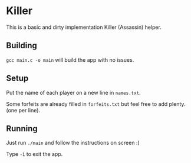 # Killer

This is a basic and dirty implementation Killer (Assassin) helper.

## Building

`gcc main.c -o main` will build the app with no issues.

## Setup

Put the name of each player on a new line in `names.txt`.

Some forfeits are already filled in `forfeits.txt` but feel free to add plenty. (one per line).

## Running

Just run `./main` and follow the instructions on screen :)

Type `-1` to exit the app.
